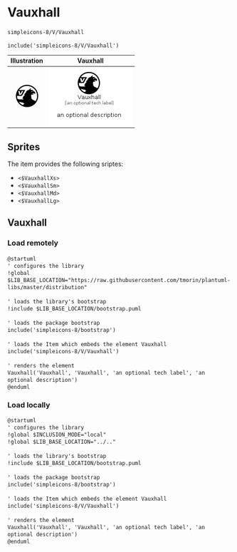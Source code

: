 # Vauxhall


```text
simpleicons-8/V/Vauxhall
```

```text
include('simpleicons-8/V/Vauxhall')
```



| Illustration | Vauxhall |
| :---: | :---: |
| ![illustration for Illustration](../../simpleicons-8/V/Vauxhall.png) | ![illustration for Vauxhall](../../simpleicons-8/V/Vauxhall.Local.png) |



## Sprites
The item provides the following sriptes:

- `<$VauxhallXs>`
- `<$VauxhallSm>`
- `<$VauxhallMd>`
- `<$VauxhallLg>`





## Vauxhall

### Load remotely
```plantuml
@startuml
' configures the library
!global $LIB_BASE_LOCATION="https://raw.githubusercontent.com/tmorin/plantuml-libs/master/distribution"

' loads the library's bootstrap
!include $LIB_BASE_LOCATION/bootstrap.puml

' loads the package bootstrap
include('simpleicons-8/bootstrap')

' loads the Item which embeds the element Vauxhall
include('simpleicons-8/V/Vauxhall')

' renders the element
Vauxhall('Vauxhall', 'Vauxhall', 'an optional tech label', 'an optional description')
@enduml
```

### Load locally
```plantuml
@startuml
' configures the library
!global $INCLUSION_MODE="local"
!global $LIB_BASE_LOCATION="../.."

' loads the library's bootstrap
!include $LIB_BASE_LOCATION/bootstrap.puml

' loads the package bootstrap
include('simpleicons-8/bootstrap')

' loads the Item which embeds the element Vauxhall
include('simpleicons-8/V/Vauxhall')

' renders the element
Vauxhall('Vauxhall', 'Vauxhall', 'an optional tech label', 'an optional description')
@enduml
```

